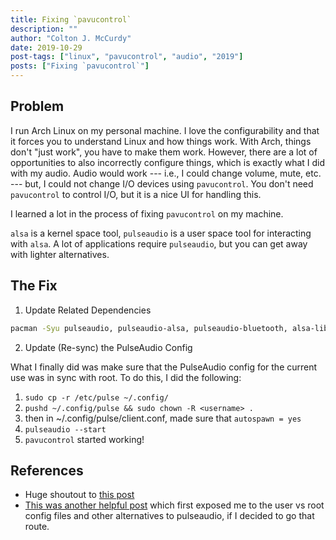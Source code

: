 ```yaml
---
title: Fixing `pavucontrol`
description: ""
author: "Colton J. McCurdy"
date: 2019-10-29
post-tags: ["linux", "pavucontrol", "audio", "2019"]
posts: ["Fixing `pavucontrol`"]
---
```


## Problem

I run Arch Linux on my personal machine. I love the configurability and that it
forces you to understand Linux and how things work. With Arch, things don't "just work",
you have to make them work. However, there are a lot of opportunities to also incorrectly
configure things, which is exactly what I did with my audio. Audio would work ---
i.e., I could change volume, mute, etc. --- but, I could not change I/O devices
using `pavucontrol`. You don't need `pavucontrol` to control I/O, but it is a nice
UI for handling this.

I learned a lot in the process of fixing `pavucontrol` on my machine.

`alsa` is a kernel space tool, `pulseaudio` is a user space tool for interacting with
`alsa`. A lot of applications require `pulseaudio`, but you can get away with lighter alternatives.

## The Fix
1. Update Related Dependencies
```bash
pacman -Syu pulseaudio, pulseaudio-alsa, pulseaudio-bluetooth, alsa-lib, alsa-utils, alsa-firmware
```

2. Update (Re-sync) the PulseAudio Config

What I finally did was make sure that the PulseAudio config for the current use
was in sync with root. To do this, I did the following:

1. `sudo cp -r /etc/pulse ~/.config/`
2. `pushd ~/.config/pulse && sudo chown -R <username> .`
3. then in ~/.config/pulse/client.conf, made sure that `autospawn = yes`
4. `pulseaudio --start`
5. `pavucontrol` started working!

## References
+ Huge shoutout to [this post](https://learn.foundry.com/nuke/content/timeline_environment/managetimelines/audio_pulse.html)
+ [This was another helpful post](https://linuxhint.com/pulseaudio_arch_linux/) which first exposed me to the user vs root config files
and other alternatives to pulseaudio, if I decided to go that route.
